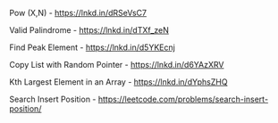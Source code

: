 Pow (X,N) - https://lnkd.in/dRSeVsC7

Valid Palindrome - https://lnkd.in/dTXf_zeN

Find Peak Element - https://lnkd.in/d5YKEcnj

Copy List with Random Pointer - https://lnkd.in/d6YAzXRV

Kth Largest Element in an Array - https://lnkd.in/dYphsZHQ

Search Insert Position - https://leetcode.com/problems/search-insert-position/
